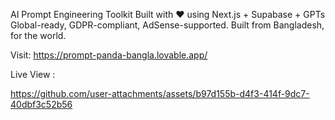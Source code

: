 AI Prompt Engineering Toolkit
Built with ❤️ using Next.js + Supabase + GPTs
Global-ready, GDPR-compliant, AdSense-supported.
Built from Bangladesh, for the world.

Visit: https://prompt-panda-bangla.lovable.app/

Live View : 

https://github.com/user-attachments/assets/b97d155b-d4f3-414f-9dc7-40dbf3c52b56



